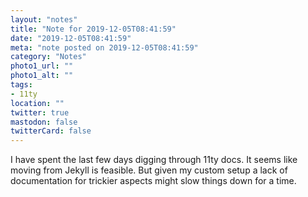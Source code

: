 ```yaml
---
layout: "notes"
title: "Note for 2019-12-05T08:41:59"
date: "2019-12-05T08:41:59"
meta: "note posted on 2019-12-05T08:41:59"
category: "Notes"
photo1_url: ""
photo1_alt: ""
tags:
- 11ty
location: ""
twitter: true
mastodon: false
twitterCard: false
---
```

I have spent the last few days digging through 11ty docs. It seems like moving from Jekyll is feasible. But given my custom setup a lack of documentation for trickier aspects might slow things down for a time.

